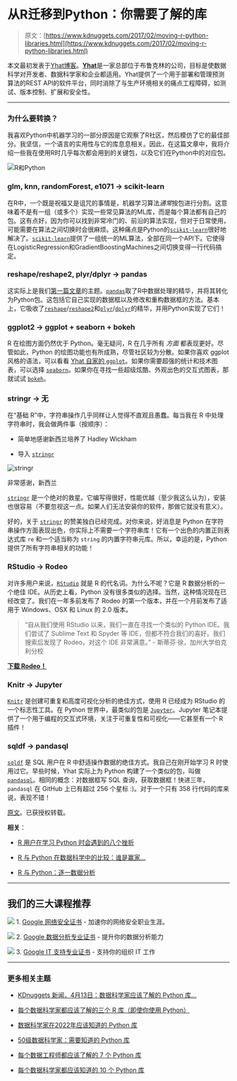 # 从R迁移到Python：你需要了解的库

> 原文：[https://www.kdnuggets.com/2017/02/moving-r-python-libraries.html](https://www.kdnuggets.com/2017/02/moving-r-python-libraries.html)

本文最初发表于[Yhat博客](http://blog.yhat.com/)。[**Yhat**](https://www.yhat.com/)是一家总部位于布鲁克林的公司，目标是使数据科学对开发者、数据科学家和企业都适用。Yhat提供了一个用于部署和管理预测算法的REST API的软件平台，同时消除了与生产环境相关的痛点工程障碍，如测试、版本控制、扩展和安全性。

* * *

### 为什么要转换？

我喜欢Python中机器学习的一部分原因是它观察了R社区，然后模仿了它的最佳部分。我坚信，一个语言的实用性与它的库息息相关。因此，在这篇文章中，我将介绍一些我在使用R时几乎每次都会用到的关键包，以及它们在Python中的对应包。

![R和Python](../Images/f572776fbe1859abeac7883ec931b77d.png)

### glm, knn, randomForest, e1071 -> scikit-learn

在R中，一个既是祝福又是诅咒的事情是，机器学习算法*通常*按包进行分割。这意味着不是有一组（或多个）实现一些常见算法的ML库，而是每个算法都有自己的包。这有点好，因为你可以找到非常冷门的、前沿的算法实现，但对于日常使用，可能需要在算法之间切换时会很麻烦。这种痛点是Python的[`scikit-learn`](https://github.com/scikit-learn/scikit-learn)很好地解决了。[`scikit-learn`](https://github.com/scikit-learn/scikit-learn)提供了一组统一的ML算法，全部在同一个API下。它使得在LogisticRegression和GradientBoostingMachines之间切换变得一行代码搞定。

### reshape/reshape2, plyr/dplyr -> pandas

这实际上是我们[第一篇文章](http://blog.yhat.com/posts/R-and-pandas-and-what-ive-learned-about-each.html)的主题。[`pandas`](https://github.com/pydata/pandas)取了R中数据处理的精华，并将其转化为Python包。这包括它自己实现的数据框以及修改和重构数据框的方法。基本上，它吸收了[`reshape`](https://github.com/hadley/reshape)/[`reshape2`](https://github.com/hadley/reshape)和[`plyr`](https://github.com/hadley/plyr)/[`dplyr`](https://github.com/hadley/dplyr)的精华，并用Python实现了它们！

### ggplot2 -> ggplot + seaborn + bokeh

R 在绘图方面仍然优于 Python。毫无疑问，R 在几乎所有 *方面* 都表现更好。尽管如此，Python 的绘图功能也有所成熟，尽管社区较为分散。如果你喜欢 ggplot 风格的语法，可以看看 [Yhat 自家的 `ggplot`](https://github.com/yhat/ggplot)。如果你需要超强的统计和技术图表，可以选择 [`seaborn`](https://github.com/mwaskom/seaborn)。如果你在寻找一些超级炫酷、外观出色的交互式图表，那就试试 [`bokeh`](https://github.com/bokeh/bokeh)。

### stringr -> 无

在“基础 R”中，字符串操作几乎同样让人觉得不直观且愚蠢。每当我在 R 中处理字符串时，我会做两件事（按顺序）：

+   简单地感谢新西兰培养了 Hadley Wickham

+   导入 [`stringr`](https://github.com/hadley/stringr)

![stringr](../Images/502d9a7c007ce20bccf5bdabf0e1cba8.png)

非常感谢，新西兰

[`stringr`](https://github.com/hadley/stringr) 是一个绝对的救星。它编写得很好，性能优越（至少我这么认为），安装也很容易（不要忽视这一点。如果人们无法安装你的软件，那做它就没有意义）。

好的，关于 [`stringr`](https://github.com/hadley/stringr) 的赞美独白已经完成。对你来说，好消息是 Python 在字符串操作方面表现出色，你实际上不需要一个字符串库！它有一个出色的内置正则表达式库 `re` 和一个适当称为 `string` 的内置字符串元库。所以，幸运的是，Python 提供了所有字符串相关的功能！

### RStudio -> Rodeo

对许多用户来说，[`RStudio`](https://www.rstudio.com/products/rstudio/download/) 就是 R 的代名词。为什么不呢？它是 R 数据分析的一个绝佳 IDE。从历史上看，Python 没有很多类似的选择。当然，这种情况现在已经改变了。我们在一年多前发布了 Rodeo 的第一个版本，并在一个月前发布了适用于 Windows、OSX 和 Linux 的 2.0 版本。

> “自从我们使用 RStudio 以来，我们一直在寻找一个类似的 Python IDE。我们尝试了 Sublime Text 和 Spyder 等 IDE，但都不符合我们的喜好。我们搜索后发现了 Rodeo，对这个 IDE 非常满意。” - 斯蒂芬·徐，加州大学伯克利分校

[**下载 Rodeo！**](https://www.yhat.com/products/rodeo/)

### Knitr -> Jupyter

[`Knitr`](https://github.com/yihui/knitr) 是创建可重复和高度可视化分析的绝佳方式，使用 R 已经成为 RStudio 的一个标志性工具。在 Python 世界中，最类似的包是 [`Jupyter`](https://github.com/jupyter)。Jupyter 笔记本提供了一个用于编程的交互式环境，关注于可重复性和可视化——它甚至有一个 R 插件！

### sqldf -> pandasql

[`sqldf`](https://github.com/ggrothendieck/sqldf) 是 SQL 用户在 R 中舒适操作数据的绝佳方式。我自己在刚开始学习 R 时使用过它。早些时候，Yhat 实际上为 Python 构建了一个类似的包，叫做 [`pandasql`](https://github.com/yhat/pandasql)。相同的概念：对数据框写 SQL 查询，获取数据框！快进三年，`pandasql` 在 GitHub 上已有超过 256 个星标 :)。对于一个只有 358 行代码的库来说，表现不错！

[原文](http://blog.yhat.com/posts/moving-from-r-to-python.html)。已获授权转载。

**相关**：

+   [R 用户在学习 Python 时会遇到的八个挫折](/2016/11/r-user-frustrating-learning-python.html)

+   [R 与 Python 在数据科学中的比较：谁是赢家...](/2015/05/r-vs-python-data-science.html)

+   [R 与 Python：逐一数据分析](/2015/10/r-vs-python-data-analysis.html)

* * *

## 我们的三大课程推荐

![](../Images/0244c01ba9267c002ef39d4907e0b8fb.png) 1\. [Google 网络安全证书](https://www.kdnuggets.com/google-cybersecurity) - 加速你的网络安全职业生涯。

![](../Images/e225c49c3c91745821c8c0368bf04711.png) 2\. [Google 数据分析专业证书](https://www.kdnuggets.com/google-data-analytics) - 提升你的数据分析能力

![](../Images/0244c01ba9267c002ef39d4907e0b8fb.png) 3\. [Google IT 支持专业证书](https://www.kdnuggets.com/google-itsupport) - 支持你的组织 IT 工作

* * *

### 更多相关主题

+   [KDnuggets 新闻，4月13日：数据科学家应该了解的 Python 库…](https://www.kdnuggets.com/2022/n15.html)

+   [每个数据科学家都应该了解的三个 R 库（即使你使用 Python）](https://www.kdnuggets.com/2021/12/three-r-libraries-every-data-scientist-know-even-python.html)

+   [数据科学家在2022年应该知道的 Python 库](https://www.kdnuggets.com/2022/04/python-libraries-data-scientists-know-2022.html)

+   [50级数据科学家：需要知道的 Python 库](https://www.kdnuggets.com/level-50-data-scientist-python-libraries-to-know)

+   [每个数据工程师都应该了解的 7 个 Python 库](https://www.kdnuggets.com/7-python-libraries-every-data-engineer-should-know)

+   [每个数据科学家都应该知道的 10 个 Python 库](https://www.kdnuggets.com/10-python-libraries-every-data-scientist-should-know)
